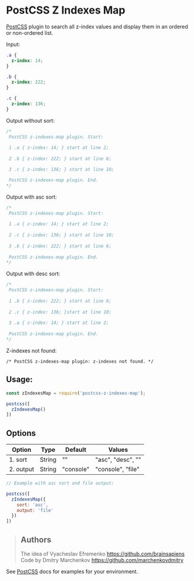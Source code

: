 # PostCSS Z Indexes Map

[PostCSS] plugin to search all z-index values and display them in an ordered or non-ordered list.


[PostCSS]: https://github.com/postcss/postcss 

Input:
```css
.a {
  z-index: 14;
}

.b {
  z-index: 222;
}

.c {
  z-index: 136;
}
```

Output without sort: 
```css
/* 
 PostCSS z-indexes-map plugin. Start: 
 
 1 .a { z-index: 14; } start at line 2; 
 
 2 .b { z-index: 222; } start at line 6; 

 3 .c { z-index: 136; } start at line 10; 

 PostCSS z-indexes-map plugin. End. 
*/
```

Output with asc sort: 
```css
/* 
 PostCSS z-indexes-map plugin. Start: 
 
 1 .a { z-index: 14; } start at line 2; 
 
 2 .c { z-index: 136; } start at line 10; 
 
 3 .b { z-index: 222; } start at line 6; 
 
 PostCSS z-indexes-map plugin. End. 
*/
```

Output with desc sort: 
```css
/* 
 PostCSS z-indexes-map plugin. Start: 
 
 1 .b { z-index: 222; } start at line 6;
  
 2 .c { z-index: 136; }start at line 10; 
 
 3 .a { z-index: 14; } start at line 2; 
 
 PostCSS z-indexes-map plugin. End. 
*/
```


Z-indexes not found: 
```
/* PostCSS z-indexes-map plugin: z-indexes not found. */
```

## Usage:

```js
const zIndexesMap = require('postcss-z-indexes-map');

postcss([
  zIndexesMap()
])
```

## Options

| Option | Type | Default | Values
|---|---|---|---|
| 1. sort | String | "" | "asc", "desc", "" 
| 2. output | String | "console" | "console", "file" 

```js
// Example with asc sort and file output:

postcss([ 
  zIndexesMap({
    sort: 'asc',
    output: 'file'
  })
])
```

> ## Authors
>The idea of Vyacheslav Efremenko https://github.com/brainsapiens \
>Code by Dmitry Marchenkov https://github.com/marchenkovdmitry

See [PostCSS] docs for examples for your environment.
